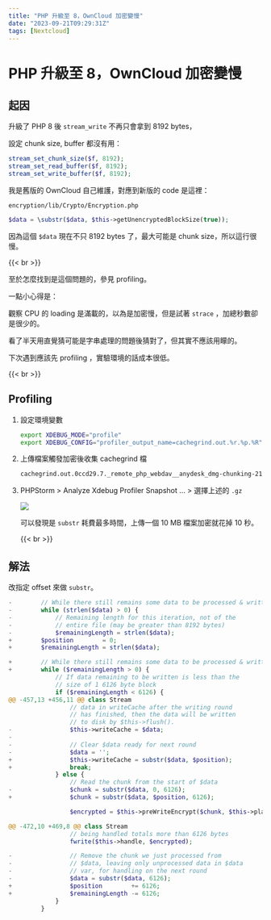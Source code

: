 ```yaml
---
title: "PHP 升級至 8，OwnCloud 加密變慢"
date: "2023-09-21T09:29:31Z"
tags: [Nextcloud]
---
```


# PHP 升級至 8，OwnCloud 加密變慢

## 起因

升級了 PHP 8 後 `stream_write` 不再只會拿到 8192 bytes，

設定 chunk size, buffer 都沒有用：

```PHP
stream_set_chunk_size($f, 8192);
stream_set_read_buffer($f, 8192);
stream_set_write_buffer($f, 8192);
```

我是舊版的 OwnCloud 自己維護，對應到新版的 code 是這裡：

`encryption/lib/Crypto/Encryption.php`

```PHP
$data = \substr($data, $this->getUnencryptedBlockSize(true));
```

因為這個 `$data` 現在不只 8192 bytes 了，最大可能是 chunk size，所以這行很慢。

{{< br >}}

至於怎麼找到是這個問題的，參見 profiling。

一點小心得是：

觀察 CPU 的 loading 是滿載的，以為是加密慢，但是試著 `strace` ，加總秒數卻是很少的。

看了半天用直覺猜可能是字串處理的問題後猜對了，但其實不應該用矇的。

下次遇到應該先 profiling ，實驗環境的話成本很低。

{{< br >}}

## Profiling

1. 設定環境變數
    ```Bash
    export XDEBUG_MODE="profile"
    export XDEBUG_CONFIG="profiler_output_name=cachegrind.out.%r.%p.%R"
    ```
2. 上傳檔案觸發加密後收集 cachegrind 檔
    ```Bash
    cachegrind.out.0ccd29.7._remote_php_webdav__anydesk_dmg-chunking-2132-1-0.gz
    ```
3. PHPStorm > Analyze Xdebug Profiler Snapshot … > 選擇上述的 `.gz`

    ![](Screenshot_2023-09-21_at_6-857907ae-9dc0-416a-a405-75b2da1bf3c2.36.37_PM.png)

    可以發現是 `substr` 耗費最多時間，上傳一個 10 MB 檔案加密就花掉 10 秒。

    {{< br >}}

## 解法

改指定 offset 來做 `substr`。

```PHP
-        // While there still remains some data to be processed & written
-        while (strlen($data) > 0) {
-            // Remaining length for this iteration, not of the
-            // entire file (may be greater than 8192 bytes)
-            $remainingLength = strlen($data);
+        $position        = 0;
+        $remainingLength = strlen($data);

+        // While there still remains some data to be processed & written
+        while ($remainingLength > 0) {
             // If data remaining to be written is less than the
             // size of 1 6126 byte block
             if ($remainingLength < 6126) {
@@ -457,13 +456,11 @@ class Stream
                 // data in writeCache after the writing round
                 // has finished, then the data will be written
                 // to disk by $this->flush().
-                $this->writeCache = $data;
-
-                // Clear $data ready for next round
-                $data = '';
+                $this->writeCache = substr($data, $position);
+                break;
             } else {
                 // Read the chunk from the start of $data
-                $chunk = substr($data, 0, 6126);
+                $chunk = substr($data, $position, 6126);

                 $encrypted = $this->preWriteEncrypt($chunk, $this->plainKey);

@@ -472,10 +469,8 @@ class Stream
                 // being handled totals more than 6126 bytes
                 fwrite($this->handle, $encrypted);

-                // Remove the chunk we just processed from
-                // $data, leaving only unprocessed data in $data
-                // var, for handling on the next round
-                $data = substr($data, 6126);
+                $position        += 6126;
+                $remainingLength -= 6126;
             }
         }
```